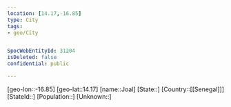 ```yaml
---
location: [14.17,-16.85]
type: City
tags:
- geo/City


SpocWebEntityId: 31204
isDeleted: false
confidential: public

---
```

[geo-lon::-16.85]
[geo-lat::14.17]
[name::Joal]
[State::]
[Country::[[Senegal]]]
[StateId::]
[Population::]
[Unknown::]

